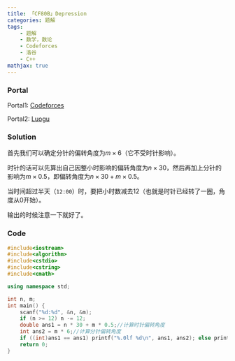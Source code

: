```yaml
---
title: 「CF80B」Depression
categories: 题解
tags:
    - 题解
    - 数学，数论
    - Codeforces
    - 洛谷
    - C++
mathjax: true
---
```


### Portal

Portal1: [Codeforces](http://codeforces.com/problemset/problem/80/B)

Portal2: [Luogu](https://www.luogu.com.cn/problem/CF80B)

### Solution

首先我们可以确定分针的偏转角度为$m \times 6$（它不受时针影响）。

时针的话可以先算出自己因整小时影响的偏转角度为$n \times 30$，然后再加上分针的影响为$m \times 0.5$，即偏转角度为$n \times 30 + m \times 0.5$。

当时间超过半天（`12:00`）时，要把小时数减去$12$（也就是时针已经转了一圈，角度从$0$开始）。

输出的时候注意一下就好了。

### Code

```cpp
#include<iostream>
#include<algorithm>
#include<cstdio>
#include<cstring>
#include<cmath>

using namespace std;

int n, m;
int main() {
    scanf("%d:%d", &n, &m);
    if (n >= 12) n -= 12;
    double ans1 = n * 30 + m * 0.5;//计算时针偏转角度
    int ans2 = m * 6;//计算分针偏转角度
    if ((int)ans1 == ans1) printf("%.0lf %d\n", ans1, ans2); else printf("%.1lf %d\n", ans1, ans2);//注意输出
    return 0;
}
```
